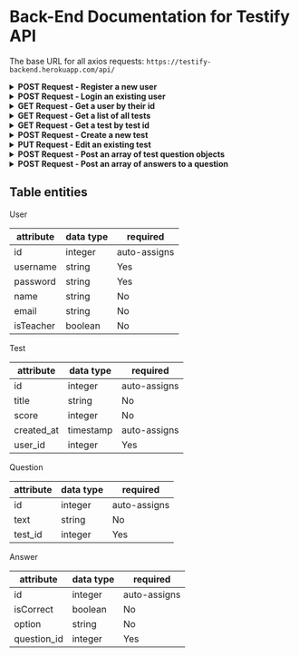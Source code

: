 # Back-End Documentation for Testify API

The base URL for all axios requests: `https://testify-backend.herokuapp.com/api/`


<details>
<summary><b>POST Request - Register a new user</b></summary>
<br>
<b>METHOD</b> - POST
<br>
<b>Endpoint:</b> <code>/auth/register</code>
<br>
<br>
Requires an object in the request body with the following shape:

```
{
	"username": "sally",
	"password": "1234"
}
```

</details>

<details>
<summary><b>POST Request - Login an existing user</b></summary>
<br>
<b>METHOD</b> - POST
<br>
<b>Endpoint:</b> <code>/auth/login</code>
<br>
<br>
Requires an object in the request body with the following shape:

```
{
	"username": "sally",
	"password": "1234"
}
```

</details>


<details>
<summary><b>GET Request - Get a user by their id</b></summary>
<br>
<b>METHOD</b> - GET
<br>
<b>Endpoint:</b> <code>/users/:id</code>
Example: <i><code>/users/2</code></i>
<br>
<br>
Returns a response object with the following shape:
<br>

```
{
    "user": {
        "id": 1,
        "username": "sally789",
        "password": "$2a$10$2NsVlP/CyRevz4afAGgI6.e7bHCnhrd6pFOtyxtLJ58YbYbBRroXu",
        "name": null,
        "email": null,
        "isTeacher": 0,
        "tests": [
            {
                "id": 2,
                "title": "Alegbra test",
                "score": 10,
                "created_at": "2019-10-23 22:17:13",
                "user_id": 1,
                "questions": [
                    {
                        "id": 1,
                        "text": "what is 2 x 2?",
                        "test_id": 2
                    },
                    {
                        "id": 2,
                        "text": "what is 2 x 3?",
                        "test_id": 2
                    }
                ]
            }
        ]
    }
}
```

</details>

<details>
<summary><b>GET Request - Get a list of all tests</b></summary>
<br>
<b>METHOD</b> - GET
<br>
<b>Endpoint:</b> <code>/tests</code>
<br>
<br>
Returns a response array with the following shape:
<br>

```
[
    {
        "id": 2,
        "title": "Alegbra test",
        "score": 10,
        "created_at": "2019-10-23 22:17:13",
        "user_id": 1,
        "username": "sally789",
        "name": null
    },
     {
        "id": 2,
        "title": "Spelling test",
        "score": 10,
        "created_at": "2019-10-23 22:17:13",
        "user_id": 1,
        "username": "sally789",
        "name": null
    }
]
```

</details>

<details>
<summary><b>GET Request - Get a test by test id</b></summary>
<br>
<b>METHOD</b> - GET
<br>
<b>Endpoint:</b> <code>/tests/:id</code>
Example: <i><code>/tests/2</code></i>
<br>
<br>
Returns a response object with the following shape:
<br>

```
{
    "test": {
        "id": 2,
        "title": "Alegbra test",
        "score": 10,
        "created_at": "2019-10-23 22:17:13",
        "user_id": 1,
        "questions": [
            {
                "id": 1,
                "text": "what is 2 x 2?",
                "test_id": 2,
                "answers": [
                    {
                        "id": 1,
                        "option": "4",
                        "isCorrect": 1,
                        "question_id": 1
                    },
                    {
                        "id": 2,
                        "option": "6",
                        "isCorrect": 0,
                        "question_id": 1
                    },
                    {
                        "id": 3,
                        "option": "8",
                        "isCorrect": 0,
                        "question_id": 1
                    }
                ]
            },
            {
                "id": 2,
                "text": "what is 2 x 3?",
                "test_id": 2,
                "answers": []
            }
        ]
    }
}
```

</details>

<details>
<summary><b>POST Request - Create a new test</b></summary>
<br>
<b>METHOD</b> - POST
<br>
<b>Endpoint:</b> <code>/tests</code>
<br>
<br>
Will allow for all fields (except user_id) to be null and will return a new id. 
Requires a request body with the following shape:
<br>

```
{
    "user_id": 2
}
```
Once successful, will return a response object with the following shape: 
```
{
    "newTest": {
        "id": 1,
        "title": null,
        "score": null,
        "created_at": "2019-10-24 04:37:01",
        "user_id": 1
    }
}
```

</details>

<details>
<summary><b>PUT Request - Edit an existing test</b></summary>
<br>
<b>METHOD</b> - PUT
<br>
<b>Endpoint:</b> <code>/tests/:id</code>
Example: <i><code>/tests/2</code></i>
<br>
<br>
Will allow for title and score fields to be updated
<br>

```
{
    "title": "",
    "score": ""
}
```

Once successful, will return a response object with the following shape: 
```
{
    "id": 1,
    "title": "Math Test",
    "score": 100,
    "created_at": "2019-10-24 04:37:01",
    "user_id": 1
}
```

</details>


<details>
<summary><b>POST Request - Post an array of test question objects</b></summary>
<br>
<b>METHOD</b> - POST
<br>
<b>Endpoint:</b> <code>/questions</code>
<br>
<br>
Will allow for text and test_id fields to be updated
<br>

```
[
{
	"text": "What is 1 + 2",
	"test_id": 1
},
{
	"text": "What is 7 * 4",
	"test_id": 1
},
{
	"text": "What is 18 / 2",
	"test_id": 1
}
]
```

</details>

<details>
<summary><b>POST Request - Post an array of answers to a question</b></summary>
<br>
<b>METHOD</b> - POST
<br>
<b>Endpoint:</b> <code>/answers</code>
<br>
<br>
Will allow for text and test_id fields to be updated
<br>

```
[
{
	"option": "3",
	"isCorrect": true,
	"question_id": 1
},
{
	"option": "2",
	"isCorrect": false,
	"question_id": 1
},
{
	"option": "1",
	"isCorrect": false,
	"question_id": 1
}
]
```

</details>

## Table entities

User 

| attribute | data type | required     |
|-----------|-----------|--------------|
| id        | integer   | auto-assigns |
| username  | string    | Yes          |
| password  | string    | Yes          |
| name      | string    | No           |
| email     | string    | No           |
| isTeacher | boolean   | No           |

Test

| attribute  | data type | required     |
|------------|-----------|--------------|
| id         | integer   | auto-assigns |
| title      | string    | No           |
| score      | integer   | No           |
| created_at | timestamp | auto-assigns |
| user_id    | integer   | Yes          |

Question

| attribute | data type | required     |
|-----------|-----------|--------------|
| id        | integer   | auto-assigns |
| text      | string    | No           |
| test_id   | integer   | Yes          |

Answer

| attribute   | data type | required     |
|-------------|-----------|--------------|
| id          | integer   | auto-assigns |
| isCorrect   | boolean   | No           |
| option      | string    | No           |
| question_id | integer   | Yes          |



